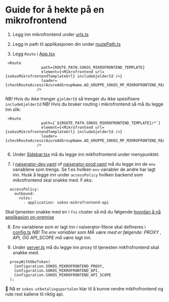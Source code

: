 # Guide for å hekte på en mikrofrontend

1. Legg inn mikrofrontend under [urls.ts](/src/urls.ts)

2. Legg in path til applikasjonen din under [routePath.ts](/src/models/routePath.ts)

3. Legg `Route` i [App.tsx](../src/App.tsx)

```
 <Route
                path={ROUTE_PATH.SOKOS_MIKROFRONTEND_TEMPLATE}
                element={<Mikrofrontend url={sokosMikrofrontendTemplateUrl} includeGjelderId />}
                loader={checkRouteAccess(AzureAdGroupName.AD_GRUPPE_SOKOS_MF_MIKROFRONTEND_READ)}
              />
```

NB! Hvis du ikke trenger `gjelderId` så trenger du ikke spesifisere `includeGjelderId`
NB! Hvis du bruker routing i mikrofrontend så må du legge inn slik:

```
 <Route
                path={`${ROUTE_PATH.SOKOS_MIKROFRONTEND_TEMPLATE}/*`}
                element={<Mikrofrontend url={sokosMikrofrontendTemplateUrl} includeGjelderId />}
                loader={checkRouteAccess(AzureAdGroupName.AD_GRUPPE_SOKOS_MF_MIKROFRONTEND_READ)}
              />
```

6. Under [Sidebar.tsx](/src/components/sidebar/SideBar.tsx) må du legge inn mikfrofrontend under menypunktet.

7. I [naiserator-dev.yaml](../.nais/naiserator-dev.yaml) of [naiserator-prod.yaml](../.nais/naiserator-prod.yaml) må du legge inn de `env` variablene som trengs. Se f.es hvilken `env` variabler de andre har lagt inn. Husk å legge inn under `accessPolicy` hvilken backend som mikrofrontend skal snakke med. F.eks:

```
  accessPolicy:
    outbound:
      rules:
        - application: sokos-mikrofrontend-api
```

Skal tjenesten snakke med en i `fss` cluster så må du følgende [hvordan å nå applikasjon on-premise](https://docs.nais.io/clusters/migrating-to-gcp/#how-do-i-reach-an-application-found-on-premises-from-my-application-in-gcp)

8. Env variablene som er lagt inn i naiserator-filene skal defineres i [config.ts](/server/src/config.ts)
   _NB! Tre env variabler som MÅ være med er følgende: PROXY , API, OG API_SCOPE må være lagt inn._

9. Under [server.ts](../server/src/server.ts) må du legge inn proxy til tjenesten mikfrofrontend skal snakke med.

```
  proxyWithOboToken(
    Configuration.SOKOS_MIKROFRONTEND_PROXY,
    Configuration.SOKOS_MIKROFRONTEND_API,
    Configuration.SOKOS_MIKROFRONTEND_API_SCOPE
  );
```

🎉 Nå er `sokos-utbetalingsportalen` klar til å kunne rendre mikfrofrontend og rute rest kallene til riktig api.
